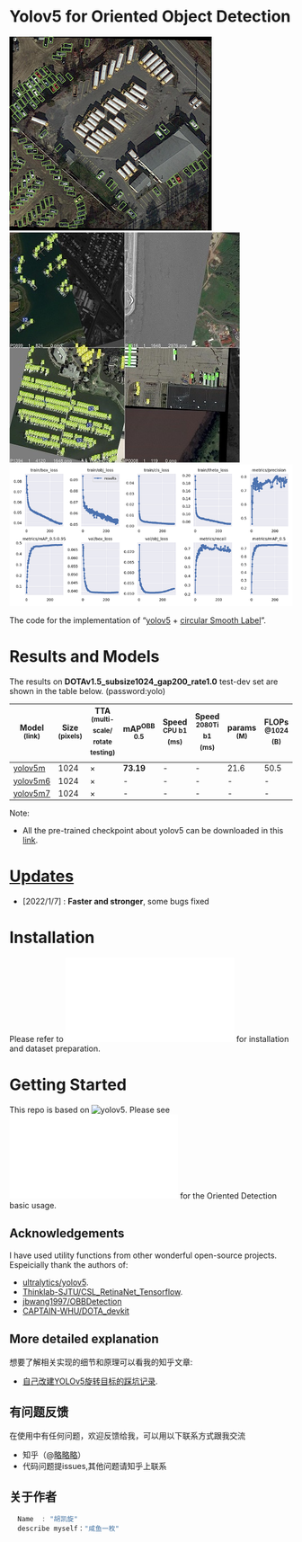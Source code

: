# Yolov5 for Oriented Object Detection
![图片](./docs/detection.png)
![train_batch0.jpg](./docs/train_batch6.jpg)
![results.png](./docs/results.png)

The code for the implementation of “[yolov5](https://github.com/ultralytics/yolov5) + [circular Smooth Label](https://arxiv.org/abs/2003.05597v2)”. 

# Results and Models
The results on **DOTAv1.5_subsize1024_gap200_rate1.0** test-dev set are shown in the table below. (password:yolo)

 |Model<br><sup>(link) |Size<br><sup>(pixels) | TTA<br><sup>(multi-scale/<br>rotate testing) | mAP<sup>OBB<br>0.5 | Speed<br><sup>CPU b1<br>(ms)|Speed<br><sup>2080Ti b1<br>(ms) |params<br><sup>(M) |FLOPs<br><sup>@1024 (B) 
 | ----                                                       | ---  | ---   | ---      | ---   | ---   | ---   | ---   
 |[yolov5m](https://pan.baidu.com/s/17e5cqExBTPxyGmndbL9gwQ)  |1024  | ×     |**73.19** |-      |-      |21.6   |50.5   
 |[yolov5m6]()                                                |1024  | ×     |-         |-      |-      |-      | -     
 |[yolov5m7]()                                                |1024  | ×     |-         |-      |-      |-      | -     
 
Note: 
* All the pre-trained checkpoint about yolov5 can be downloaded in this [link](https://github.com/ultralytics/yolov5/releases/tag/v6.0).
 
# [Updates](./docs/ChangeLog.md)
- [2022/1/7] : **Faster and stronger**, some bugs fixed


# Installation
Please refer to ![install.md](./docs/install.md) for installation and dataset preparation.


# Getting Started 
This repo is based on ![yolov5](https://github.com/ultralytics/yolov5). 
Please see ![GetStart.md](./docs/GetStart.md) for the Oriented Detection basic usage.

 
##  Acknowledgements
I have used utility functions from other wonderful open-source projects. Espeicially thank the authors of:

* [ultralytics/yolov5](https://github.com/ultralytics/yolov5).
* [Thinklab-SJTU/CSL_RetinaNet_Tensorflow](https://github.com/Thinklab-SJTU/CSL_RetinaNet_Tensorflow).
* [jbwang1997/OBBDetection](https://github.com/jbwang1997/OBBDetection)
* [CAPTAIN-WHU/DOTA_devkit](https://github.com/CAPTAIN-WHU/DOTA_devkit)


## More detailed explanation
想要了解相关实现的细节和原理可以看我的知乎文章:   

* [自己改建YOLOv5旋转目标的踩坑记录](https://www.zhihu.com/column/c_1358464959123390464).

## 有问题反馈
在使用中有任何问题，欢迎反馈给我，可以用以下联系方式跟我交流

* 知乎（@[略略略](https://www.zhihu.com/people/lue-lue-lue-3-92-86)）
* 代码问题提issues,其他问题请知乎上联系

## 关于作者

```javascript
  Name  : "胡凯旋"
  describe myself："咸鱼一枚"

